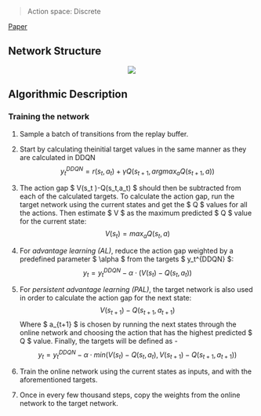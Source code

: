 > Action space: Discrete

[Paper](https://arxiv.org/abs/1512.04860)

## Network Structure

<p style="text-align: center;">

<img src="../../design_imgs/dqn.png">

</p> 

## Algorithmic Description
### Training the network
1. Sample a batch of transitions from the replay buffer. 

2. Start by calculating theinitial target values in the same manner as they are calculated in DDQN
   $$ y_t^{DDQN}=r(s_t,a_t )+\gamma Q(s_{t+1},argmax_a Q(s_{t+1},a)) $$
3. The action gap $ V(s_t )-Q(s_t,a_t) $ should then be subtracted from each of the calculated targets. To calculate the action gap, run the target network using the current states and get the $ Q $ values for all the actions. Then estimate $ V $ as the maximum predicted $ Q $ value for the current state:
   $$ V(s_t )=max_a Q(s_t,a) $$
4. For _advantage learning (AL)_, reduce the action gap weighted by a predefined parameter $ \alpha $ from the targets $ y_t^{DDQN} $: 
   $$ y_t=y_t^{DDQN}-\alpha \cdot (V(s_t )-Q(s_t,a_t )) $$
5. For _persistent advantage learning (PAL)_, the target network is also used in order to calculate the action gap for the next state:
   $$ V(s_{t+1} )-Q(s_{t+1},a_{t+1}) $$
   Where $ a_{t+1} $ is chosen by running the next states through the online network and choosing the action that has the highest predicted $ Q $ value. Finally, the targets will be defined as -
   $$ y_t=y_t^{DDQN}-\alpha \cdot min(V(s_t )-Q(s_t,a_t ),V(s_{t+1} )-Q(s_{t+1},a_{t+1} )) $$
6. Train the online network using the current states as inputs, and with the aforementioned targets.

7. Once in every few thousand steps, copy the weights from the online network to the target network.


